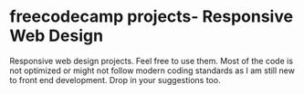 # freecodecamp projects- Responsive Web Design

Responsive web design projects. Feel free to use them.
Most of the code is not optimized or might not follow modern coding standards as I am still new to front end development. 
Drop in your suggestions too.
